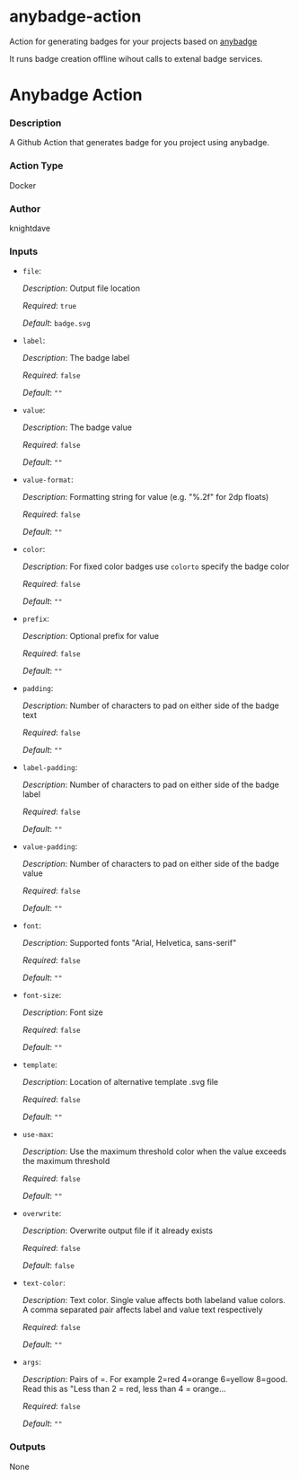 # anybadge-action
Action for generating badges for your projects based on [anybadge](https://github.com/jongracecox/anybadge)

It runs badge creation offline wihout calls to extenal badge services.

<!-- BEGIN_ACTION_DOC -->
# Anybadge Action

### Description
A Github Action that generates badge for you project using anybadge.

### Action Type
Docker

### Author
knightdave

### Inputs
* `file`:

  _Description_: Output file location

  _Required_: `true`

  _Default_: `badge.svg`

* `label`:

  _Description_: The badge label

  _Required_: `false`

  _Default_: `""`

* `value`:

  _Description_: The badge value

  _Required_: `false`

  _Default_: `""`

* `value-format`:

  _Description_: Formatting string for value (e.g. "%.2f" for 2dp floats)

  _Required_: `false`

  _Default_: `""`

* `color`:

  _Description_: For fixed color badges use `colorto` specify the badge color

  _Required_: `false`

  _Default_: `""`

* `prefix`:

  _Description_: Optional prefix for value

  _Required_: `false`

  _Default_: `""`

* `padding`:

  _Description_: Number of characters to pad on either side of the badge text

  _Required_: `false`

  _Default_: `""`

* `label-padding`:

  _Description_: Number of characters to pad on either side of the badge label

  _Required_: `false`

  _Default_: `""`

* `value-padding`:

  _Description_: Number of characters to pad on either side of the badge value

  _Required_: `false`

  _Default_: `""`

* `font`:

  _Description_: Supported fonts "Arial, Helvetica, sans-serif"

  _Required_: `false`

  _Default_: `""`

* `font-size`:

  _Description_: Font size

  _Required_: `false`

  _Default_: `""`

* `template`:

  _Description_: Location of alternative template .svg file

  _Required_: `false`

  _Default_: `""`

* `use-max`:

  _Description_: Use the maximum threshold color when the value exceeds the maximum threshold

  _Required_: `false`

  _Default_: `""`

* `overwrite`:

  _Description_: Overwrite output file if it already exists

  _Required_: `false`

  _Default_: `false`

* `text-color`:

  _Description_: Text color. Single value affects both labeland value colors. A comma separated pair affects label and value text respectively

  _Required_: `false`

  _Default_: `""`

* `args`:

  _Description_: Pairs of <upper>=<color>. For example 2=red 4=orange 6=yellow 8=good. Read this as "Less than 2 = red, less than 4 = orange...

  _Required_: `false`

  _Default_: `""`

### Outputs
None
<!-- END_ACTION_DOC -->
